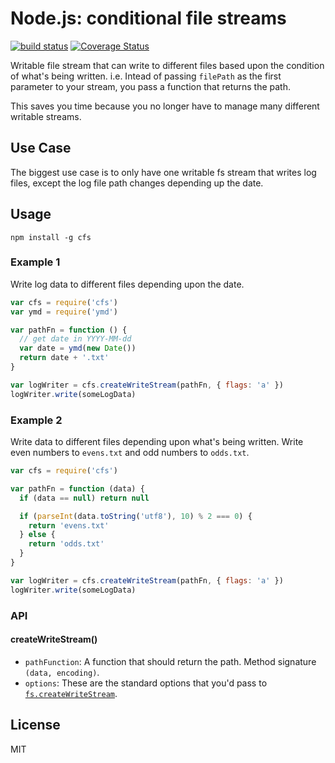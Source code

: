 Node.js: conditional file streams
=================================

[![build status](https://secure.travis-ci.org/jprichardson/node-cfs.svg)](http://travis-ci.org/jprichardson/node-cfs)
[![Coverage Status](https://img.shields.io/coveralls/jprichardson/node-cfs.svg)](https://coveralls.io/r/jprichardson/node-cfs)

Writable file stream that can write to different files based upon the condition
of what's being written. i.e. Intead of passing `filePath` as the first
parameter to your stream, you pass a function that returns the path.

This saves you time because you no longer have to manage many different writable streams.


Use Case
--------

The biggest use case is to only have one writable fs stream that writes log files, except the log file
path changes depending up the date.



Usage
-----

    npm install -g cfs


### Example 1

Write log data to different files depending upon the date.

```js
var cfs = require('cfs')
var ymd = require('ymd')

var pathFn = function () {
  // get date in YYYY-MM-dd
  var date = ymd(new Date())
  return date + '.txt'
}

var logWriter = cfs.createWriteStream(pathFn, { flags: 'a' })
logWriter.write(someLogData)
```

### Example 2

Write data to different files depending upon what's being written.
Write even numbers to `evens.txt` and odd numbers to `odds.txt`.

```js
var cfs = require('cfs')

var pathFn = function (data) {
  if (data == null) return null

  if (parseInt(data.toString('utf8'), 10) % 2 === 0) {
    return 'evens.txt'
  } else {
    return 'odds.txt'
  }
}

var logWriter = cfs.createWriteStream(pathFn, { flags: 'a' })
logWriter.write(someLogData)
```

### API

#### createWriteStream()

- `pathFunction`: A function that should return the path. Method signature `(data, encoding)`.
- `options`: These are the standard options that you'd pass to [`fs.createWriteStream`](https://nodejs.org/api/fs.html#fs_fs_createwritestream_path_options).

License
-------

MIT

